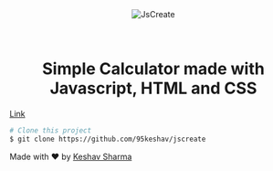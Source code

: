 <div align="center" id="top"> 
  <img src="./.github/app.gif" alt="JsCreate" />

  &#xa0;

  <!-- <a href="https://jscreate.netlify.app">Demo</a> -->
</div>

<h1 align="center">Simple Calculator made with Javascript, HTML and CSS</h1>
<a href="https://95keshav.github.io/Js_calculator/">Link</a>


<!-- Status -->

<!-- <h4 align="center"> 
	🚧  JsCreate 🚀 Under construction...  🚧
</h4> 

<hr> -->

<br>


```bash
# Clone this project
$ git clone https://github.com/95keshav/jscreate

```


Made with :heart: by <a href="https://github.com/95keshav" target="_blank">Keshav Sharma</a>
